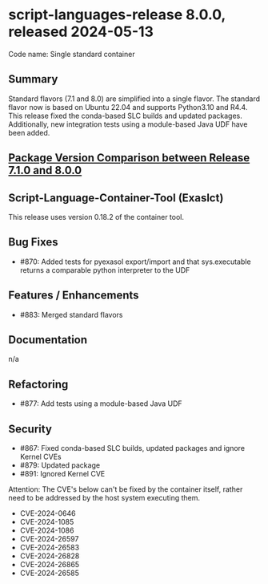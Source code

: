 # script-languages-release 8.0.0, released 2024-05-13

Code name: Single standard container 

## Summary

Standard flavors (7.1 and 8.0) are simplified into a single flavor. The standard flavor now is based on Ubuntu 22.04 and supports Python3.10 and R4.4.
This release fixed the conda-based SLC builds and updated packages. Additionally, new integration tests using a module-based Java UDF have been added. 


## [Package Version Comparison between Release 7.1.0 and 8.0.0](package_diffs/8.0.0/README.md)

## Script-Language-Container-Tool (Exaslct)

This release uses version 0.18.2 of the container tool. 

## Bug Fixes

 - #870: Added tests for pyexasol export/import and that sys.executable returns a comparable python interpreter to the UDF

## Features / Enhancements

- #883: Merged standard flavors

## Documentation

n/a

## Refactoring

 - #877: Add tests using a module-based Java UDF

## Security

 - #867: Fixed conda-based SLC builds, updated packages and ignore Kernel CVEs
 - #879: Updated package
 - #891: Ignored Kernel CVE

Attention: The CVE's below can't be fixed by the container itself, rather need to be addressed by the host system executing them.

 - CVE-2024-0646
 - CVE-2024-1085
 - CVE-2024-1086
 - CVE-2024-26597
 - CVE-2024-26583
 - CVE-2024-26828
 - CVE-2024-26865
 - CVE-2024-26585